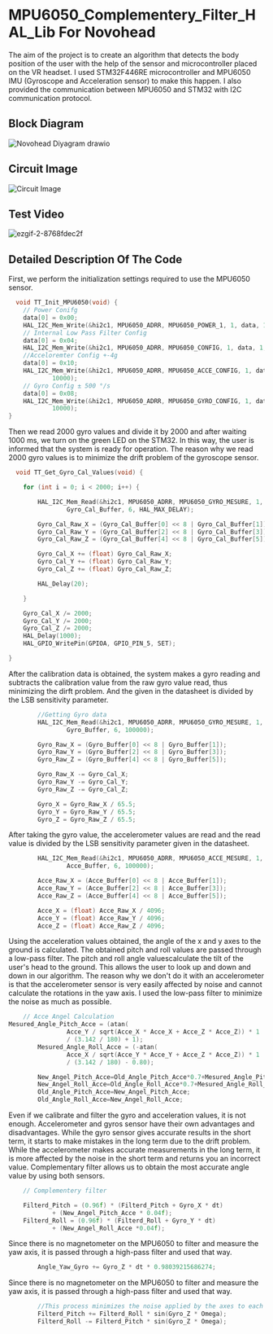 # MPU6050_Complementery_Filter_HAL_Lib For Novohead 



The aim of the project is to create an algorithm that detects the body position of the user with the help of the sensor and microcontroller placed on the VR headset. I used STM32F446RE microcontroller and MPU6050 IMU (Gyroscope and Acceleration sensor) to make this happen. I also provided the communication between MPU6050 and STM32 with I2C communication protocol.
## Block Diagram

![Novohead Diyagram drawio](https://github.com/TalhaTelli427/MPU6050_Complementery_Filter_HAL_Lib/assets/132828233/1b65f850-68d5-4ec4-8687-abf15fc8f47e)



## Circuit Image


![Circuit Image](https://github.com/TalhaTelli427/MPU6050_Complementery_Filter_HAL_Lib/assets/132828233/50dd8640-d02e-40e5-9ef6-1fa706b3506a)

  
## Test Video

![ezgif-2-8768fdec2f](https://github.com/TalhaTelli427/MPU6050_Complementery_Filter_HAL_Lib/assets/132828233/13252d63-261e-4956-8d02-f9a1ccf2a38d)

  
  
## Detailed Description Of The Code

First, we perform the initialization settings required to use the MPU6050 sensor.
```C
  void TT_Init_MPU6050(void) {
	// Power Conifg
	data[0] = 0x00;
	HAL_I2C_Mem_Write(&hi2c1, MPU6050_ADRR, MPU6050_POWER_1, 1, data, 1, 10000);
	// Internal Low Pass Filter Config
	data[0] = 0x04;
	HAL_I2C_Mem_Write(&hi2c1, MPU6050_ADRR, MPU6050_CONFIG, 1, data, 1, 10000);
	//Acceloremter Config +-4g
	data[0] = 0x10;
	HAL_I2C_Mem_Write(&hi2c1, MPU6050_ADRR, MPU6050_ACCE_CONFIG, 1, data, 1,
			10000);
	// Gyro Config ± 500 °/s
	data[0] = 0x08;
	HAL_I2C_Mem_Write(&hi2c1, MPU6050_ADRR, MPU6050_GYRO_CONFIG, 1, data, 1,
			10000);
}

```

Then we read 2000 gyro values ​​and divide it by 2000 and after waiting 1000 ms, we turn on the green LED on the STM32. In this way, the user is informed that the system is ready for operation. The reason why we read 2000 gyro values ​​is to minimize the drift problem of the gyroscope sensor.
```C
  void TT_Get_Gyro_Cal_Values(void) {

	for (int i = 0; i < 2000; i++) {

		HAL_I2C_Mem_Read(&hi2c1, MPU6050_ADRR, MPU6050_GYRO_MESURE, 1,
				Gyro_Cal_Buffer, 6, HAL_MAX_DELAY);

		Gyro_Cal_Raw_X = (Gyro_Cal_Buffer[0] << 8 | Gyro_Cal_Buffer[1]);
		Gyro_Cal_Raw_Y = (Gyro_Cal_Buffer[2] << 8 | Gyro_Cal_Buffer[3]);
		Gyro_Cal_Raw_Z = (Gyro_Cal_Buffer[4] << 8 | Gyro_Cal_Buffer[5]);

		Gyro_Cal_X += (float) Gyro_Cal_Raw_X;
		Gyro_Cal_Y += (float) Gyro_Cal_Raw_Y;
		Gyro_Cal_Z += (float) Gyro_Cal_Raw_Z;

		HAL_Delay(20);

	}

	Gyro_Cal_X /= 2000;
	Gyro_Cal_Y /= 2000;
	Gyro_Cal_Z /= 2000;
	HAL_Delay(1000);
	HAL_GPIO_WritePin(GPIOA, GPIO_PIN_5, SET);

}
```

After the calibration data is obtained, the system makes a gyro reading and subtracts the calibration value from the raw gyro value read, thus minimizing the dirft problem. And the  given in the datasheet is divided by the LSB sensitivity parameter.
```C
		//Getting Gyro data
		HAL_I2C_Mem_Read(&hi2c1, MPU6050_ADRR, MPU6050_GYRO_MESURE, 1,
				Gyro_Buffer, 6, 100000);

		Gyro_Raw_X = (Gyro_Buffer[0] << 8 | Gyro_Buffer[1]);
		Gyro_Raw_Y = (Gyro_Buffer[2] << 8 | Gyro_Buffer[3]);
		Gyro_Raw_Z = (Gyro_Buffer[4] << 8 | Gyro_Buffer[5]);

		Gyro_Raw_X -= Gyro_Cal_X;
		Gyro_Raw_Y -= Gyro_Cal_Y;
		Gyro_Raw_Z -= Gyro_Cal_Z;

		Gyro_X = Gyro_Raw_X / 65.5;
		Gyro_Y = Gyro_Raw_Y / 65.5;
		Gyro_Z = Gyro_Raw_Z / 65.5;
```

After taking the gyro value, the accelerometer values ​​are read and the read value is divided by the LSB sensitivity parameter given in the datasheet.

```C
  		HAL_I2C_Mem_Read(&hi2c1, MPU6050_ADRR, MPU6050_ACCE_MESURE, 1,
				Acce_Buffer, 6, 100000);

		Acce_Raw_X = (Acce_Buffer[0] << 8 | Acce_Buffer[1]);
		Acce_Raw_Y = (Acce_Buffer[2] << 8 | Acce_Buffer[3]);
		Acce_Raw_Z = (Acce_Buffer[4] << 8 | Acce_Buffer[5]);

		Acce_X = (float) Acce_Raw_X / 4096;
		Acce_Y = (float) Acce_Raw_Y / 4096;
		Acce_Z = (float) Acce_Raw_Z / 4096;

```

Using the acceleration values ​​obtained, the angle of the x and y axes to the ground is calculated. The obtained pitch and roll values ​​are passed through a low-pass filter. The pitch and roll angle values ​​calculate the tilt of the user's head to the ground. This allows the user to look up and down and down in our algorithm. The reason why we don't do it with an accelerometer is that the accelerometer sensor is very easily affected by noise and cannot calculate the rotations in the yaw axis. I used the low-pass filter to minimize the noise as much as possible.

```C
    // Acce Angel Calculation
Mesured_Angle_Pitch_Acce = (atan(
				Acce_Y / sqrt(Acce_X * Acce_X + Acce_Z * Acce_Z)) * 1
				/ (3.142 / 180) + 1);
		Mesured_Angle_Roll_Acce = (-atan(
				Acce_X / sqrt(Acce_Y * Acce_Y + Acce_Z * Acce_Z)) * 1
				/ (3.142 / 180) - 0.80);

		New_Angel_Pitch_Acce=Old_Angle_Pitch_Acce*0.7+Mesured_Angle_Pitch_Acce*0.3;
		New_Angel_Roll_Acce=Old_Angle_Roll_Acce*0.7+Mesured_Angle_Roll_Acce*0.3;
		Old_Angle_Pitch_Acce=New_Angel_Pitch_Acce;
		Old_Angle_Roll_Acce=New_Angel_Roll_Acce;
  ```

Even if we calibrate and filter the gyro and acceleration values, it is not enough. Accelerometer and gyros sensor have their own advantages and disadvantages. While the gyro sensor gives accurate results in the short term, it starts to make mistakes in the long term due to the drift problem. While the accelerometer makes accurate measurements in the long term, it is more affected by the noise in the short term and returns you an incorrect value. Complementary filter allows us to obtain the most accurate angle value by using both sensors.

```C
	// Complementery filter

  	Filterd_Pitch = (0.96f) * (Filterd_Pitch + Gyro_X * dt)
			+ (New_Angel_Pitch_Acce * 0.04f);
	Filterd_Roll = (0.96f) * (Filterd_Roll + Gyro_Y * dt)
			+ (New_Angel_Roll_Acce *0.04f);
```
Since there is no magnetometer on the MPU6050 to filter and measure the yaw axis, it is passed through a high-pass filter and used that way.
```C
  		Angle_Yaw_Gyro += Gyro_Z * dt * 0.98039215686274;

```

Since there is no magnetometer on the MPU6050 to filter and measure the yaw axis, it is passed through a high-pass filter and used that way.
```C
		//This process minimizes the noise applied by the axes to each other.
		Filterd_Pitch += Filterd_Roll * sin(Gyro_Z * Omega);
		Filterd_Roll -= Filterd_Pitch * sin(Gyro_Z * Omega);

```

